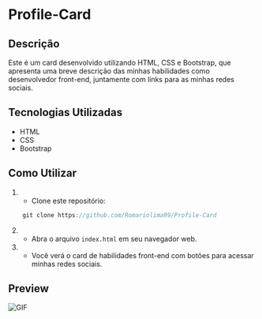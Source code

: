 # Profile-Card


<!-- ![Preview do Card](assets/profile.jpeg) -->

## Descrição

Este é um card desenvolvido utilizando HTML, CSS e Bootstrap, que apresenta uma breve descrição das minhas habilidades como desenvolvedor front-end, juntamente com links para as minhas redes sociais.

## Tecnologias Utilizadas

- HTML
- CSS
- Bootstrap

## Como Utilizar

1. - Clone este repositório:
```js
    git clone https://github.com/Romariolima99/Profile-Card
 ```
2. - Abra o arquivo `index.html` em seu navegador web.
3. - Você verá o card de habilidades front-end com botões para acessar minhas redes sociais.


## Preview

<img src="https://i.imgur.com/zlxJ0w5.png" alt="GIF" data-canonical-src="https://i.imgur.com/zlxJ0w5.png" style="max-width: 50%;">

